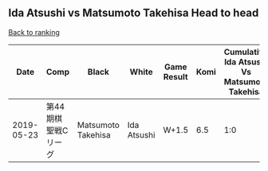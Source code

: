 ## Ida Atsushi vs Matsumoto Takehisa Head to head

[Back to ranking](../../index.md)




| **Date** | **Comp** | **Black** | **White** | **Game Result** | **Komi** | **Cumulative Ida Atsushi Vs Matsumoto Takehisa** | **Ida Atsushi Streak** | **Matsumoto Takehisa Streak** | 
| --- | --- | --- | --- | --- | --- | --- | --- | --- |
| 2019-05-23 | 第44期棋聖戦Cリーグ | Matsumoto Takehisa | Ida Atsushi | W+1.5 | 6.5 | 1:0 | 1 | 0 |




